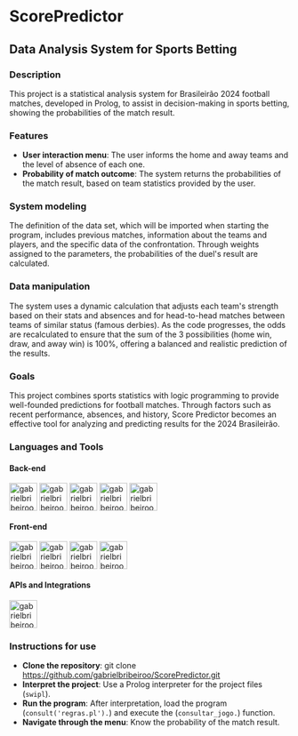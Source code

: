 # ScorePredictor

## Data Analysis System for Sports Betting

### Description
This project is a statistical analysis system for Brasileirão 2024 football matches, developed in Prolog, to assist in decision-making in sports betting, showing the probabilities of the match result.

### Features
- **User interaction menu**: The user informs the home and away teams and the level of absence of each one.
- **Probability of match outcome**: The system returns the probabilities of the match result, based on team statistics provided by the user.

### System modeling
The definition of the data set, which will be imported when starting the program, includes previous matches, information about the teams and players, and the specific data of the confrontation. Through weights assigned to the parameters, the probabilities of the duel's result are calculated.

### Data manipulation
The system uses a dynamic calculation that adjusts each team's strength based on their stats and absences and for head-to-head matches between teams of similar status (famous derbies). As the code progresses, the odds are recalculated to ensure that the sum of the 3 possibilities (home win, draw, and away win) is 100%, offering a balanced and realistic prediction of the results.

### Goals
This project combines sports statistics with logic programming to provide well-founded predictions for football matches. Through factors such as recent performance, absences, and history, Score Predictor becomes an effective tool for analyzing and predicting results for the 2024 Brasileirão.

### Languages and Tools
#### Back-end
<div style="display: inline_block"><cbr>
  <img align = "top" alt = "gabrielbribeiroo_Prolog" height = "50" width = "50" src="https://cdn.jsdelivr.net/gh/devicons/devicon/icons/prolog/prolog-original.svg" />
  <img align = "top" alt = "gabrielbribeiroo_Python" height = "50" width = "50" src="https://cdn.jsdelivr.net/gh/devicons/devicon/icons/python/python-original.svg" /> 
  <img align = "top" alt = "gabrielbribeiroo_FastAPI" height = "50" width = "50" src="https://cdn.jsdelivr.net/gh/devicons/devicon/icons/fastapi/fastapi-original.svg" />
  <img align = "top" alt = "gabrielbribeiroo_VSCode" height = "50" width = "50" src="https://cdn.jsdelivr.net/gh/devicons/devicon/icons/vscode/vscode-original.svg" />
  <img align = "top" alt = "gabrielbribeiroo_PowerShell" height = "50" width = "50" src="https://cdn.jsdelivr.net/gh/devicons/devicon/icons/powershell/powershell-original.svg" />
</div>

#### Front-end
<div style="display: inline_block"><cbr>
  <img align = "top" alt = "gabrielbribeiroo_HTML" height = "50" width = "50" src="https://cdn.jsdelivr.net/gh/devicons/devicon/icons/html5/html5-original.svg" />
  <img align = "top" alt = "gabrielbribeiroo_CSS" height = "50" width = "50" src="https://cdn.jsdelivr.net/gh/devicons/devicon/icons/css3/css3-original.svg" />
  <img align = "top" alt = "gabrielbribeiroo_JavaScript" height = "50" width = "50" src="https://cdn.jsdelivr.net/gh/devicons/devicon/icons/javascript/javascript-original.svg" />
  <img align = "top" alt = "gabrielbribeiroo_Bootstrap" height = "50" width = "50" src="https://cdn.jsdelivr.net/gh/devicons/devicon/icons/bootstrap/bootstrap-original.svg" />
</div>

#### APIs and Integrations
<div style="display: inline_block"><cbr>
  <img align = "top" alt = "gabrielbribeiroo_REST API" height = "50" width = "50" src="https://img.icons8.com/fluency/48/api.png" /> 
</div>
  
### Instructions for use
- **Clone the repository**: git clone https://github.com/gabrielbribeiroo/ScorePredictor.git
- **Interpret the project**: Use a Prolog interpreter for the project files (```swipl```).  
- **Run the program**: After interpretation, load the program (```consult('regras.pl').```) and execute the (```consultar_jogo.```) function.
- **Navigate through the menu**: Know the probability of the match result.
